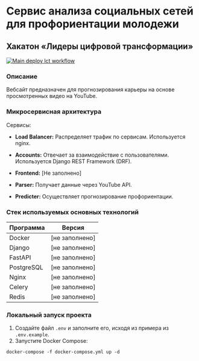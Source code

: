 # Сервис анализа социальных сетей для профориентации молодежи
## Хакатон «Лидеры цифровой трансформации»

[![Main deploy lct workflow](https://github.com/WillAgeG/hack_lct_2023/actions/workflows/main.yml/badge.svg)](https://github.com/WillAgeG/hack_lct_2023/actions/workflows/main.yml)

### Описание
Вебсайт предназначен для прогнозирования карьеры на основе просмотренных видео на YouTube.

### Микросервисная архитектура

Сервисы:

- **Load Balancer:** Распределяет трафик по сервисам. Используется nginx.
  
- **Accounts:** Отвечает за взаимодействие с пользователями. Используется Django REST Framework (DRF).

- **Frontend:** [Не заполнено]

- **Parser:** Получает данные через YouTube API.

- **Predicter:** Осуществляет прогнозирование профориентации.

### Стек используемых основных технологий

| Программа    | Версия |
|--------------|--------|
| Docker       | [не заполнено] |
| Django       | [не заполнено] |
| FastAPI      | [не заполнено] |
| PostgreSQL   | [не заполнено] |
| Nginx        | [не заполнено] |
| Celery       | [не заполнено] |
| Redis        | [не заполнено] |

### Локальный запуск проекта

1. Создайте файл `.env` и заполните его, исходя из примера из `.env.example`.
2. Запустите Docker Compose:

```
docker-compose -f docker-compose.yml up -d
```
